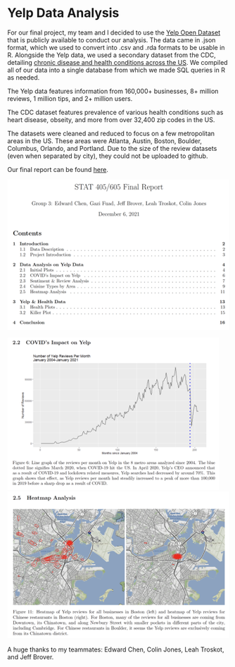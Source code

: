 # Yelp Data Analysis

For our final project, my team and I decided to use the [Yelp Open Dataset](https://www.yelp.com/dataset/) that is publicly available to conduct our analysis. The data came in .json format, which we used to convert into .csv and .rda formats to be usable in R. Alongside the Yelp data, we used a secondary dataset from the CDC, detailing [chronic disease and health conditions across the US](https://chronicdata.cdc.gov/500-Cities-Places/PLACES-ZCTA-Data-GIS-Friendly-Format-2020-release/kee5-23sr). We compiled all of our data into a single database from which we made SQL queries in R as needed.

The Yelp data features information from 160,000+ businesses, 8+ million reviews, 1 million tips, and 2+ million users.

The CDC dataset features prevalence of various health conditions such as heart disease, obseity, and more from over 32,400 zip codes in the US.

The datasets were cleaned and reduced to focus on a few metropolitan areas in the US. These areas were Atlanta, Austin, Boston, Boulder, Columbus, Orlando, and Portland. Due to the size of the review datasets (even when separated by city), they could not be uploaded to github.

Our final report can be found [here](https://github.com/gazifuad/Yelp-Data-Analysis/blob/ee92d7fedeefb1a84af824c054b7cc1fcba37376/STAT%20405_605%20Final%20Report.pdf).

<a href="https://github.com/gazifuad/Yelp-Data-Analysis/blob/ee92d7fedeefb1a84af824c054b7cc1fcba37376/STAT%20405_605%20Final%20Report.pdf"> <img src="images/intro.png" width="1010"></a>

<a href="https://github.com/gazifuad/Yelp-Data-Analysis/blob/ee92d7fedeefb1a84af824c054b7cc1fcba37376/STAT%20405_605%20Final%20Report.pdf"> <img src="images/covid.png" width="481"></a> <a href="https://github.com/gazifuad/Yelp-Data-Analysis/blob/ee92d7fedeefb1a84af824c054b7cc1fcba37376/STAT%20405_605%20Final%20Report.pdf"><img src="images/heatmap.png" width="524"></a>

A huge thanks to my teammates: Edward Chen, Colin Jones, Leah Troskot, and Jeff Brover.
